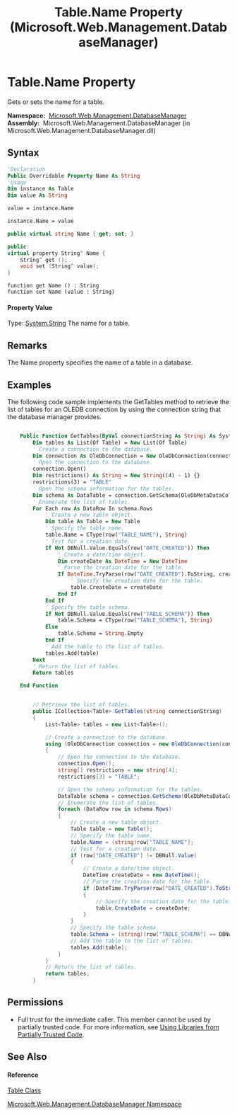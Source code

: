 ﻿---
title: Table.Name Property  (Microsoft.Web.Management.DatabaseManager)
TOCTitle: Name Property
ms:assetid: P:Microsoft.Web.Management.DatabaseManager.Table.Name
ms:mtpsurl: https://msdn.microsoft.com/en-us/library/microsoft.web.management.databasemanager.table.name(v=VS.90)
ms:contentKeyID: 20476466
ms.date: 05/02/2012
mtps_version: v=VS.90
f1_keywords:
- Microsoft.Web.Management.DatabaseManager.Table.Name
- Microsoft.Web.Management.DatabaseManager.Table.get_Name
- Microsoft.Web.Management.DatabaseManager.Table.set_Name
dev_langs:
- CSharp
- JScript
- VB
- c++
api_location:
- Microsoft.Web.Management.DatabaseManager.dll
api_name:
- Microsoft.Web.Management.DatabaseManager.Table.get_Name
- Microsoft.Web.Management.DatabaseManager.Table.Name
- Microsoft.Web.Management.DatabaseManager.Table.set_Name
api_type:
- Managed
topic_type:
- apiref
- kbSyntax
product_family_name: VS
ROBOTS: INDEX,FOLLOW
---

# Table.Name Property

Gets or sets the name for a table.

**Namespace:**  [Microsoft.Web.Management.DatabaseManager](microsoft-web-management-databasemanager-namespace.md)  
**Assembly:**  Microsoft.Web.Management.DatabaseManager (in Microsoft.Web.Management.DatabaseManager.dll)

## Syntax

``` vb
'Declaration
Public Overridable Property Name As String
'Usage
Dim instance As Table
Dim value As String

value = instance.Name

instance.Name = value
```

``` csharp
public virtual string Name { get; set; }
```

``` c++
public:
virtual property String^ Name {
    String^ get ();
    void set (String^ value);
}
```

``` jscript
function get Name () : String
function set Name (value : String)
```

#### Property Value

Type: [System.String](https://msdn.microsoft.com/en-us/library/s1wwdcbf\(v=vs.90\))  
The name for a table.  

## Remarks

The Name property specifies the name of a table in a database.

## Examples

The following code sample implements the GetTables method to retrieve the list of tables for an OLEDB connection by using the connection string that the database manager provides.

``` vb

    Public Function GetTables(ByVal connectionString As String) As System.Collections.Generic.ICollection(Of Table) Implements Microsoft.Web.Management.DatabaseManager.IDbTableManager.GetTables
        Dim tables As List(Of Table) = New List(Of Table)
        ' Create a connection to the database.
        Dim connection As OleDbConnection = New OleDbConnection(connectionString)
        ' Open the connection to the database.
        connection.Open()
        Dim restrictions() As String = New String((4) - 1) {}
        restrictions(3) = "TABLE"
        ' Open the schema information for the tables.
        Dim schema As DataTable = connection.GetSchema(OleDbMetaDataCollectionNames.Tables, restrictions)
        ' Enumerate the list of tables.
        For Each row As DataRow In schema.Rows
            ' Create a new table object.
            Dim table As Table = New Table
            ' Specify the table name.
            table.Name = CType(row("TABLE_NAME"), String)
            ' Test for a creation date.
            If Not DBNull.Value.Equals(row("DATE_CREATED")) Then
                ' Create a date/time object.
                Dim createDate As DateTime = New DateTime
                ' Parse the creation date for the table.
                If DateTime.TryParse(row("DATE_CREATED").ToString, createDate) Then
                    ' Specify the creation date for the table.
                    table.CreateDate = createDate
                End If
            End If
            ' Specify the table schema.
            If Not DBNull.Value.Equals(row("TABLE_SCHEMA")) Then
                table.Schema = CType(row("TABLE_SCHEMA"), String)
            Else
                table.Schema = String.Empty
            End If
            ' Add the table to the list of tables.
            tables.Add(table)
        Next
        ' Return the list of tables.
        Return tables

    End Function

```

``` csharp

        // Retrieve the list of tables.
        public ICollection<Table> GetTables(string connectionString)
        {
            List<Table> tables = new List<Table>();

            // Create a connection to the database.
            using (OleDbConnection connection = new OleDbConnection(connectionString))
            {
                // Open the connection to the database.
                connection.Open();
                string[] restrictions = new string[4];
                restrictions[3] = "TABLE";

                // Open the schema information for the tables.
                DataTable schema = connection.GetSchema(OleDbMetaDataCollectionNames.Tables, restrictions);
                // Enumerate the list of tables.
                foreach (DataRow row in schema.Rows)
                {
                    // Create a new table object.
                    Table table = new Table();
                    // Specify the table name.
                    table.Name = (string)row["TABLE_NAME"];
                    // Test for a creation date.
                    if (row["DATE_CREATED"] != DBNull.Value)
                    {
                        // Create a date/time object.
                        DateTime createDate = new DateTime();
                        // Parse the creation date for the table.
                        if (DateTime.TryParse(row["DATE_CREATED"].ToString(),out createDate))
                        {
                            // Specify the creation date for the table.
                            table.CreateDate = createDate;
                        }
                    }
                    // Specify the table schema.
                    table.Schema = (string)(row["TABLE_SCHEMA"] == DBNull.Value ? String.Empty : row["TABLE_SCHEMA"]);
                    // Add the table to the list of tables.
                    tables.Add(table);
                }
            }
            // Return the list of tables.
            return tables;
        }

```

## Permissions

  - Full trust for the immediate caller. This member cannot be used by partially trusted code. For more information, see [Using Libraries from Partially Trusted Code](https://msdn.microsoft.com/en-us/library/8skskf63\(v=vs.90\)).

## See Also

#### Reference

[Table Class](table-class-microsoft-web-management-databasemanager.md)

[Microsoft.Web.Management.DatabaseManager Namespace](microsoft-web-management-databasemanager-namespace.md)

